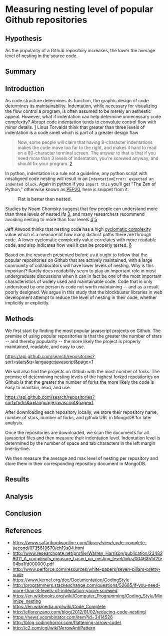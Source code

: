 Measuring nesting level of popular Github repositories
======================================================

Hypothesis
----------

As the popularity of a Github repository increases,
the lower the average level of nesting in the source code.

Summary
-------

Introduction
------------

As code structure determines its function, the graphic design of code determines
its maintainability. Indentation, while necessary for visualizing the flow
control a program, is often assumed to be merely an aethestic appeal.
However, what if indentation can help determine unnecessary code complexity?
Abrupt code indentation tends to convolute control flow with minor details.
[1](http://www.perforce.com/resources/white-papers/seven-pillars-pretty-code)
Linus Torvalds think that greater than three levels of indentation is a code
smell which is part of a greater design flaw

> Now, some people will claim that having 8-character indentations makes
> the code move too far to the right, and makes it hard to read on a
> 80-character terminal screen.  The answer to that is that if you need
> more than 3 levels of indentation, you're screwed anyway, and should fix
> your program. [2](https://www.kernel.org/doc/Documentation/CodingStyle)

In python, indentation is a rule not a guideline, any python script with misaligned
code nesting will result in an `IndentationError: expected an indented block`.
Again in python if you `import this` you'll get "The Zen of Python," otherwise
known as [PEP20](https://www.python.org/dev/peps/pep-0020/), here is snippet from it:

> __Flat is better than nested.__

Studies by Noam Chomsky suggest that few people can understand more than three
levels of nested ifs [3](http://www.amazon.com/Managing-structured-techniques-Strategies-development/dp/0917072561),
and many researchers recommend avoiding nesting to more than four levels
[4](http://www.amazon.com/Software-Reliability-Principles-Glenford-Myers/dp/0471627658)
[5](http://www.amazon.com/Software-Engineering-Concepts-Professional-Vol/dp/0201122316%3FSubscriptionId%3D0JRA4J6WAV0RTAZVS6R2%26tag%3Dworldcat-20%26linkCode%3Dxm2%26camp%3D2025%26creative%3D165953%26creativeASIN%3D0201122316)

Jeff Atwood thinks that nesting code has a high
[cyclomatic complexity](https://en.wikipedia.org/wiki/Cyclomatic_complexity)
value which is a measure of how many distinct paths there are through code.
A lower cyclomatic complexity value correlates with more readable code,
and also indicates how well it can be properly tested.
[6](http://blog.codinghorror.com/flattening-arrow-code/)

Based on the research presented before us it ought to follow
that the popular repositories on Github that are actively maintained, with
a large community of collaborators will have lower levels of nesting.  Why is this
important? Rarely does readability seem to play an important role in most
undergraduate discussions when it can in fact be one of the most important
characteristics of widely used and maintainable code. Code that is only
understood by one person is code not worth maintaining -- and as a result poorly designed.
We argue in this study that the blockbuster libraries in web development attempt
to reduce the level of nesting in their code, whether implicitly or explicitly.

Methods
-------

We first start by finding the most popular javascript projects on Github.
The premise of using popular repositories is that the greater the number of stars
-- and thereby popularity -- the more likely the project is properly maintained,
readable, and easy to use.

https://api.github.com/search/repositories?sort=stars&q=language:javascript&page=1

We will also find the projects on Github with the most number of forks.
The premise of determining nesting levels of the highest forked repositories on
Github is that the greater the number of forks the more likely the code is easy
to maintain, read, and use.

https://api.github.com/search/repositories?sort=forks&q=language:javascript&page=1

After downloading each repository locally, we store their repository name,
number of stars, number of forks, and github URL in MongoDB for later analysis.

Once the repositories are downloaded, we scan the documents for all javascript files
and then measure their indentation level.  Indentation level is determined by
the number of space and tab characters in the left margin line-by-line.

We then measure the average and max level of nesting per repository and store them
in their corresponding repository document in MongoDB.

Results
-------

Analysis
--------

Conclusion
----------

References
----------

* https://www.safaribooksonline.com/library/view/code-complete-second/0735619670/ch19s04.html
* http://www.researchgate.net/profile/Warren_Harrison/publication/234829011_A_complexity_measure_based_on_nesting_level/links/0046351d2fe04ba1fd000000.pdf
* http://www.perforce.com/resources/white-papers/seven-pillars-pretty-code
* https://www.kernel.org/doc/Documentation/CodingStyle
* http://programmers.stackexchange.com/questions/52685/if-you-need-more-than-3-levels-of-indentation-youre-screwed
* https://en.wikibooks.org/wiki/Computer_Programming/Coding_Style/Minimize_nesting
* https://en.wikipedia.org/wiki/Code_Complete
* http://eflorenzano.com/blog/2012/01/02/reducing-code-nesting/
* https://news.ycombinator.com/item?id=3414526
* http://blog.codinghorror.com/flattening-arrow-code/
* http://c2.com/cgi/wiki?ArrowAntiPattern
